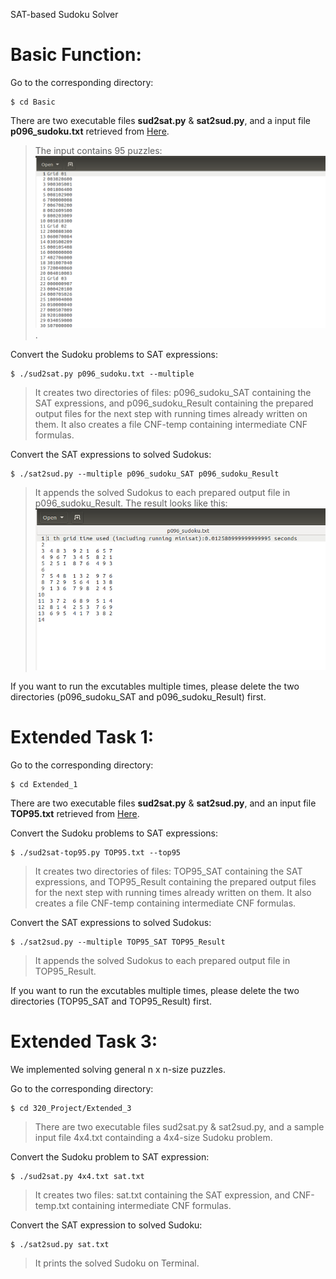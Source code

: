 SAT-based Sudoku Solver
# Basic Function:

Go to the corresponding directory:

	$ cd Basic

There are two executable files **sud2sat.py** & **sat2sud.py**, and a input 
file **p096_sudoku.txt** retrieved from [Here](https://projecteuler.net/project/resources/p096_sudoku.txt).
>The input contains 95 puzzles:
![p096_sudoku.txt](https://raw.githubusercontent.com/MikasaG/Sudoku-Solver/master/images/1.PNG)
.

Convert the Sudoku problems to SAT expressions:
	  
	$ ./sud2sat.py p096_sudoku.txt --multiple

>It creates two directories of files: p096_sudoku_SAT containing the SAT expressions, and p096_sudoku_Result containing the prepared output files for the next step with running times already written on them. It also creates a file CNF-temp containing intermediate CNF formulas.

Convert the SAT expressions to solved Sudokus:

	$ ./sat2sud.py --multiple p096_sudoku_SAT p096_sudoku_Result

>It appends the solved Sudokus to each prepared output file in 
p096_sudoku_Result.
The result looks like this:
![Sample Result](https://raw.githubusercontent.com/MikasaG/Sudoku-Solver/master/images/2.PNG)

If you want to run the excutables multiple times, please delete the two directories (p096_sudoku_SAT and p096_sudoku_Result) first.
# Extended Task 1:

Go to the corresponding directory:

	$ cd Extended_1

There are two executable files **sud2sat.py** & **sat2sud.py**, and an input 
file **TOP95.txt** retrieved from [Here](http://magictour.free.fr/top95).

Convert the Sudoku problems to SAT expressions:

	$ ./sud2sat-top95.py TOP95.txt --top95

> It creates two directories of files: TOP95_SAT containing the SAT 
expressions, and TOP95_Result containing the prepared output files for the next step with running times already written on them. It also 
creates a file CNF-temp containing intermediate CNF formulas.

Convert the SAT expressions to solved Sudokus:

	$ ./sat2sud.py --multiple TOP95_SAT TOP95_Result

>It appends the solved Sudokus to each prepared output file in 
TOP95_Result.

If you want to run the excutables multiple times, please delete the two directories (TOP95_SAT and TOP95_Result) first.

# Extended Task 3:

We implemented solving general n x n-size puzzles.

Go to the corresponding directory:

	$ cd 320_Project/Extended_3

>There are two executable files sud2sat.py & sat2sud.py, and a sample
input file 4x4.txt containding a 4x4-size Sudoku problem.

Convert the Sudoku problem to SAT expression:

	$ ./sud2sat.py 4x4.txt sat.txt

>It creates two files: sat.txt containing the SAT expression, and 
CNF-temp.txt containing intermediate CNF formulas.

Convert the SAT expression to solved Sudoku:

	$ ./sat2sud.py sat.txt

>It prints the solved Sudoku on Terminal.
